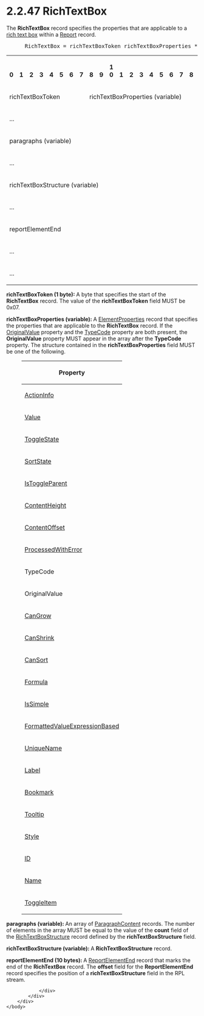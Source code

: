 <html dir="LTR" xmlns:mshelp="http://msdn.microsoft.com/mshelp" xmlns:ddue="http://ddue.schemas.microsoft.com/authoring/2003/5" xmlns:xlink="http://www.w3.org/1999/xlink" xmlns:tool="http://www.microsoft.com/tooltip">
    <head>
        <meta http-equiv="Content-Type" content="text/html; CHARSET=utf-8"></meta>
        <meta name="save" content="history"></meta>
        <title>2.2.47 RichTextBox</title>
        <xml>
            <mshelp:toctitle title="2.2.47 RichTextBox"></mshelp:toctitle>
            <mshelp:rltitle title="[MS-RPL]: RichTextBox"></mshelp:rltitle>
            <mshelp:keyword index="A" term="e1999254-e8d4-4998-8ef5-00e0991ab9c7"></mshelp:keyword>
            <mshelp:attr name="DCSext.ContentType" value="open specification"></mshelp:attr>
            <mshelp:attr name="AssetID" value="e1999254-e8d4-4998-8ef5-00e0991ab9c7"></mshelp:attr>
            <mshelp:attr name="TopicType" value="kbRef"></mshelp:attr>
            <mshelp:attr name="DCSext.Title" value="[MS-RPL]: RichTextBox" />
        </xml>
    </head>
    <body>
        <div id="header">
            <h1 class="heading">2.2.47 RichTextBox</h1>
        </div>
        <div id="mainSection">
            <div id="mainBody">
                <div id="allHistory" class="saveHistory"></div>
                <div id="sectionSection0" class="section" name="collapseableSection">
                    

<p>The <b>RichTextBox</b> record specifies the properties that
are applicable to a <a href="75ae48f7-746b-4b41-919c-6699fa28b3ef.htm#gt_f53158b4-0392-468f-9395-7aaa06944e5b">rich
text box</a> within a <a href="4be143af-2e99-41c5-894d-01902ed98673.htm">Report</a>
record.           </p>

<dl>
<dd>
<div><pre> RichTextBox = richTextBoxToken richTextBoxProperties *ParagraphContent RichTextBoxStructure ReportElementEnd
</pre></div>
</dd></dl>

<table>
 <tr>
  <th><p><br>0</p></th>
  <th><p><br>1</p></th>
  <th><p><br>2</p></th>
  <th><p><br>3</p></th>
  <th><p><br>4</p></th>
  <th><p><br>5</p></th>
  <th><p><br>6</p></th>
  <th><p><br>7</p></th>
  <th><p><br>8</p></th>
  <th><p><br>9</p></th>
  <th><p>1<br>0</p></th>
  <th><p><br>1</p></th>
  <th><p><br>2</p></th>
  <th><p><br>3</p></th>
  <th><p><br>4</p></th>
  <th><p><br>5</p></th>
  <th><p><br>6</p></th>
  <th><p><br>7</p></th>
  <th><p><br>8</p></th>
  <th><p><br>9</p></th>
  <th><p>2<br>0</p></th>
  <th><p><br>1</p></th>
  <th><p><br>2</p></th>
  <th><p><br>3</p></th>
  <th><p><br>4</p></th>
  <th><p><br>5</p></th>
  <th><p><br>6</p></th>
  <th><p><br>7</p></th>
  <th><p><br>8</p></th>
  <th><p><br>9</p></th>
  <th><p>3<br>0</p></th>
  <th><p><br>1</p></th>
 </tr>
 <tr>
  <td colspan="8">
  <p>richTextBoxToken</p>
  </td>
  <td colspan="24">
  <p>richTextBoxProperties
  (variable)</p>
  </td>
 </tr>
 <tr>
  <td colspan="32">
  <p>...</p>
  </td>
 </tr>
 <tr>
  <td colspan="32">
  <p>paragraphs
  (variable)</p>
  </td>
 </tr>
 <tr>
  <td colspan="32">
  <p>...</p>
  </td>
 </tr>
 <tr>
  <td colspan="32">
  <p>richTextBoxStructure
  (variable)</p>
  </td>
 </tr>
 <tr>
  <td colspan="32">
  <p>...</p>
  </td>
 </tr>
 <tr>
  <td colspan="32">
  <p>reportElementEnd</p>
  </td>
 </tr>
 <tr>
  <td colspan="32">
  <p>...</p>
  </td>
 </tr>
 <tr>
  <td colspan="16">
  <p>...</p>
  </td>
  
 </tr>
</table>

<p><b>richTextBoxToken (1 byte): </b>A byte that
specifies the start of the <b>RichTextBox</b> record. The value of the <b>richTextBoxToken</b>
field MUST be 0x07.</p>

<p><b>richTextBoxProperties (variable): </b>A <a href="d7f6cef2-01c6-4562-a4a0-5f205d79963e.htm">ElementProperties</a> record
that specifies the properties that are applicable to the <b>RichTextBox</b>
record. If the <a href="50e2d7e4-3987-43c5-9b07-91ae5d4ebfe6.htm">OriginalValue</a>
property and the <a href="2033ee0a-00cc-4616-8fdf-e1b3fc070069.htm">TypeCode</a>
property are both present, the <b>OriginalValue</b> property MUST appear in the
array after the <b>TypeCode</b> property. The structure contained in the <b>richTextBoxProperties</b>
field MUST be one of the following.</p>

<dl>
<dd>
<table>
 <thead>
  <tr>
   <th>
   <p>Property</p>
   </th>
  </tr>
 </thead>
 <tr>
  <td>
  <p><a href="3fb876eb-004e-429a-b723-0244f15ea27c.htm">ActionInfo</a></p>
  </td>
 </tr>
 <tr>
  <td>
  <p><a href="3f7eea86-e226-47e0-bcc0-0b71b90172e1.htm">Value</a></p>
  </td>
 </tr>
 <tr>
  <td>
  <p><a href="d728211e-bf81-4fc1-9938-119b741689b6.htm">ToggleState</a></p>
  </td>
 </tr>
 <tr>
  <td>
  <p><a href="2bc8e003-d725-457c-9b54-84912252d98a.htm">SortState</a></p>
  </td>
 </tr>
 <tr>
  <td>
  <p><a href="e474faf9-2be5-44c3-9bf6-76ab12309d9f.htm">IsToggleParent</a></p>
  </td>
 </tr>
 <tr>
  <td>
  <p><a href="d3beb818-1132-4cc6-a96b-50ac45bb2a07.htm">ContentHeight</a></p>
  </td>
 </tr>
 <tr>
  <td>
  <p><a href="28bc13f3-9e30-4d77-8b73-2ed2843f1012.htm">ContentOffset</a></p>
  </td>
 </tr>
 <tr>
  <td>
  <p><a href="b98627ed-202b-42ab-ad85-e676fe6757e2.htm">ProcessedWithError</a></p>
  </td>
 </tr>
 <tr>
  <td>
  <p>TypeCode</p>
  </td>
 </tr>
 <tr>
  <td>
  <p>OriginalValue</p>
  </td>
 </tr>
 <tr>
  <td>
  <p><a href="4a5d3db4-5291-4394-9d17-9f45ece1b7f8.htm">CanGrow</a></p>
  </td>
 </tr>
 <tr>
  <td>
  <p><a href="92f833d5-8678-4028-ad87-fd8a97b3ba12.htm">CanShrink</a></p>
  </td>
 </tr>
 <tr>
  <td>
  <p><a href="73f35879-8190-41ab-9941-e8d185beff71.htm">CanSort</a></p>
  </td>
 </tr>
 <tr>
  <td>
  <p><a href="f400b13f-a0d4-4621-a3bc-6c41f5e7dda6.htm">Formula</a></p>
  </td>
 </tr>
 <tr>
  <td>
  <p><a href="1f7d292a-0408-41fd-85c9-4b52b879b14e.htm">IsSimple</a></p>
  </td>
 </tr>
 <tr>
  <td>
  <p><a href="a6b04ecb-0cfc-4e30-a766-d6684258fe4c.htm">FormattedValueExpressionBased</a></p>
  </td>
 </tr>
 <tr>
  <td>
  <p><a href="b754f19b-363f-4318-9d61-6daef05397ea.htm">UniqueName</a></p>
  </td>
 </tr>
 <tr>
  <td>
  <p><a href="07e6d2f5-45d1-415f-b4d0-ed2de8bd7801.htm">Label</a></p>
  </td>
 </tr>
 <tr>
  <td>
  <p><a href="4bcb32fe-6fca-461b-ab82-909174314629.htm">Bookmark</a></p>
  </td>
 </tr>
 <tr>
  <td>
  <p><a href="700fe509-80a0-41c1-aedd-451cd43a9c1d.htm">Tooltip</a></p>
  </td>
 </tr>
 <tr>
  <td>
  <p><a href="04bf25a1-2f43-4acf-b9eb-b9fa2dc45202.htm">Style</a></p>
  </td>
 </tr>
 <tr>
  <td>
  <p><a href="cefdcebd-7703-4ba3-a8f1-ba3681283bf7.htm">ID</a></p>
  </td>
 </tr>
 <tr>
  <td>
  <p><a href="62a0694f-142f-4b75-be82-c15aff6e535b.htm">Name</a></p>
  </td>
 </tr>
 <tr>
  <td>
  <p><a href="77b85c3e-ef13-47bc-86ca-f9f82b1c7451.htm">ToggleItem</a></p>
  </td>
 </tr>
</table>
</dd></dl>

<p><b>paragraphs (variable): </b>An array of <a href="52643085-70bd-4d89-b49c-2f2b79081f42.htm">ParagraphContent</a> records.
The number of elements in the array MUST be equal to the value of the <b>count</b>
field of the <a href="800c12ad-faf4-4cd5-af80-940af5c9ed1d.htm">RichTextBoxStructure</a>
record defined by the <b>richTextBoxStructure</b> field.</p>

<p><b>richTextBoxStructure (variable): </b>A <b>RichTextBoxStructure</b>
record.</p>

<p><b>reportElementEnd (10 bytes): </b>A <a href="75f1a870-2f17-4806-b286-e67c7239e103.htm">ReportElementEnd</a> record
that marks the end of the <b>RichTextBox</b> record. The <b>offset</b> field
for the <b>ReportElementEnd</b> record specifies the position of a <b>richTextBoxStructure</b>
field in the RPL stream.</p>


                </div>
            </div>
        </div>
    </body>
</html>